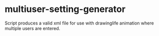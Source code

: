 multiuser-setting-generator
===========================

Script produces a valid xml file for use with drawinglife animation where multiple users are entered.
